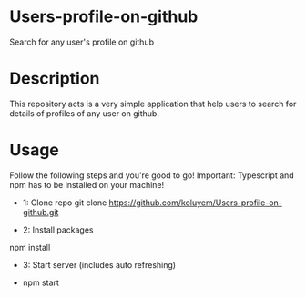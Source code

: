 # Users-profile-on-github
Search for any user's profile on github

# Description

This repository acts is a very simple application that help users to search for details of profiles of
any user on github.

# Usage

Follow the following steps and you're good to go! Important: Typescript and npm has to be installed on your machine!

- 1: Clone repo
   git clone https://github.com/koluyem/Users-profile-on-github.git



 - 2: Install packages

  npm install


- 3: Start server (includes auto refreshing)

- npm start
